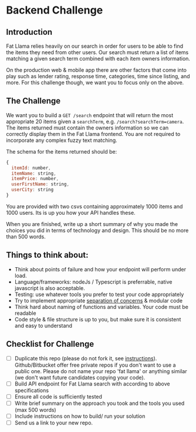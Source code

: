# Backend Challenge

## Introduction

Fat Llama relies heavily on our search in order for users to be able to find the items they need from other users. Our search must return a list of items matching a given search term combined with each item owners information.

On the production web & mobile app there are other factors that come into play such as lender rating, response time, categories, time since listing, and more. For this challenge though, we want you to focus only on the above.

## The Challenge

We want you to build a `GET /search` endpoint that will return the most appropriate 20 items given a `searchTerm`, e.g. `/search?searchTerm=camera`. The items returned must contain the owners information so we can correctly display them in the Fat Llama frontend. You are not required to incorporate any complex fuzzy text matching.

The schema for the items returned should be:

```javascript
{
  itemId: number,
  itemName: string,
  itemPrice: number,
  userFirstName: string,
  userCity: string
}
```

You are provided with two csvs containing approximately 1000 items and 1000 users. Its is up you how your API handles these.

When you are finished, write up a short summary of why you made the choices you did in terms of technology and design. This should be no more than 500 words.

## Things to think about:

- Think about points of failure and how your endpoint will perform under load.
- Language/frameworks: nodeJs / Typescript is preferrable, native javascript is also acceptable.
- Testing: use whatever tools you prefer to test your code appropriately
- Try to implement appropriate [separation of concerns](https://effectivesoftwaredesign.com/2012/02/05/separation-of-concerns/) & modular code
- Think hard about naming of functions and variables. Your code must be readable
- Code style & file structure is up to you, but make sure it is consistent and easy to understand

## Checklist for Challenge

- [ ] Duplicate this repo (please do not fork it, see [instructions](https://help.github.com/articles/duplicating-a-repository/)). Github/Bitbucket offer free private repos if you don't want to use a public one. Please do not name your repo 'fat llama' or anything similar (we don't want future candidates copying your code).
- [ ] Build API endpoint for Fat Llama search with according to above specifications
- [ ] Ensure all code is sufficiently tested
- [ ] Write brief summary on the approach you took and the tools you used (max 500 words)
- [ ] Include instructions on how to build/ run your solution
- [ ] Send us a link to your new repo.
